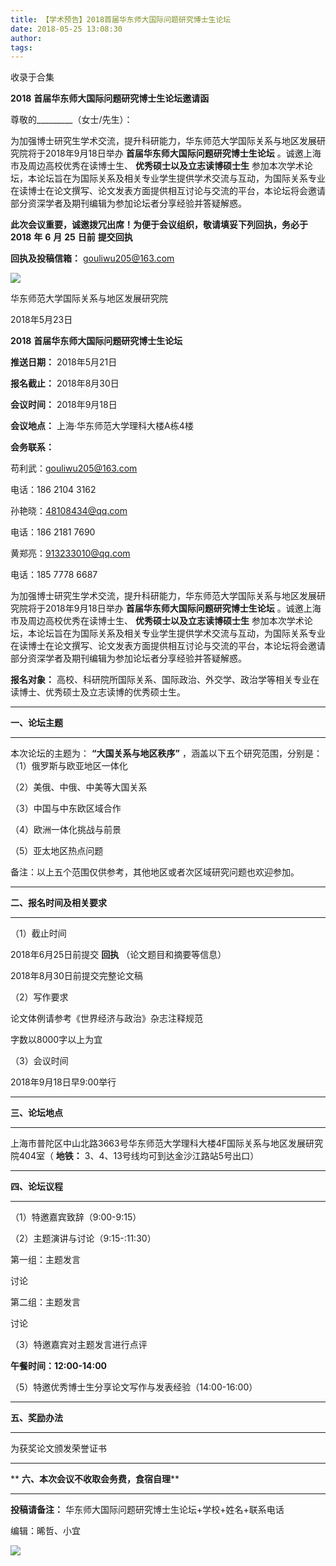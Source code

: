 ```yaml
---
title: 【学术预告】2018首届华东师大国际问题研究博士生论坛
date: 2018-05-25 13:08:30
author: 
tags: 
---
```



收录于合集

**2018** **首届华东师大国际问题研究博士生论坛邀请函**

尊敬的_________（女士/先生）：

为加强博士研究生学术交流，提升科研能力，华东师范大学国际关系与地区发展研究院将于2018年9月18日举办 **首届华东师大国际问题研究博士生论坛**
。诚邀上海市及周边高校优秀在读博士生、 **优秀硕士以及立志读博硕士生**
参加本次学术论坛，本论坛旨在为国际关系及相关专业学生提供学术交流与互动，为国际关系专业在读博士在论文撰写、论文发表方面提供相互讨论与交流的平台，本论坛将会邀请部分资深学者及期刊编辑为参加论坛者分享经验并答疑解惑。

 **此次会议重要，诚邀拨冗出席！为便于会议组织，敬请填妥下列回执，务必于** **2018** **年** **6** **月** **25**
**日前** **提交回执**

 **回执及投稿信箱：** gouliwu205@163.com

![](/images/3723/2.png)

华东师范大学国际关系与地区发展研究院

2018年5月23日

 **2018** **首届华东师大国际问题研究博士生论坛**

 **推送日期：** 2018年5月21日

 **报名截止：** 2018年8月30日

 **会议时间：** 2018年9月18日

 **会议地点：** 上海·华东师范大学理科大楼A栋4楼

 **会务联系：**

苟利武：gouliwu205@163.com

电话：186 2104 3162

孙艳晓：48108434@qq.com

电话：186 2181 7690

黄郑亮：913233010@qq.com

电话：185 7778 6687

为加强博士研究生学术交流，提升科研能力，华东师范大学国际关系与地区发展研究院将于2018年9月18日举办 **首届华东师大国际问题研究博士生论坛**
。诚邀上海市及周边高校优秀在读博士生、 **优秀硕士以及立志读博硕士生**
参加本次学术论坛，本论坛旨在为国际关系及相关专业学生提供学术交流与互动，为国际关系专业在读博士在论文撰写、论文发表方面提供相互讨论与交流的平台，本论坛将会邀请部分资深学者及期刊编辑为参加论坛者分享经验并答疑解惑。

 **报名对象：** 高校、科研院所国际关系、国际政治、外交学、政治学等相关专业在读博士、优秀硕士及立志读博的优秀硕士生。

 ****

 **一、论坛主题**

 ****

本次论坛的主题为： **“大国关系与地区秩序”** ，涵盖以下五个研究范围，分别是：（1）俄罗斯与欧亚地区一体化

（2）美俄、中俄、中美等大国关系

（3）中国与中东欧区域合作

（4）欧洲一体化挑战与前景

（5）亚太地区热点问题

备注：以上五个范围仅供参考，其他地区或者次区域研究问题也欢迎参加。

 ****

 **二、报名时间及相关要求**

 ****

（1）截止时间

2018年6月25日前提交 **回执** （论文题目和摘要等信息）

2018年8月30日前提交完整论文稿

（2）写作要求

论文体例请参考《世界经济与政治》杂志注释规范

字数以8000字以上为宜

（3）会议时间

2018年9月18日早9:00举行

 ****

 **三、论坛地点**

 ****

上海市普陀区中山北路3663号华东师范大学理科大楼4F国际关系与地区发展研究院404室（ **地铁：** 3、4、13号线均可到达金沙江路站5号出口）  

 ****

 **四、论坛议程**

 ****

（1）特邀嘉宾致辞（9:00-9:15）

（2）主题演讲与讨论（9:15-:11:30）

第一组：主题发言

讨论

第二组：主题发言

讨论

（3）特邀嘉宾对主题发言进行点评

**午餐时间：12:00-14:00**

（5）特邀优秀博士生分享论文写作与发表经验（14:00-16:00）

 ****

 **五、奖励办法**

 ****

为获奖论文颁发荣誉证书  

 ****

 ** **六、本次会议不收取会务费，食宿自理****

 ****

 **投稿请备注：** 华东师大国际问题研究博士生论坛+学校+姓名+联系电话

  

  

编辑：晞哲、小宜  

<img src='/images/3723/3.gif' width='auto' />  

  

  

